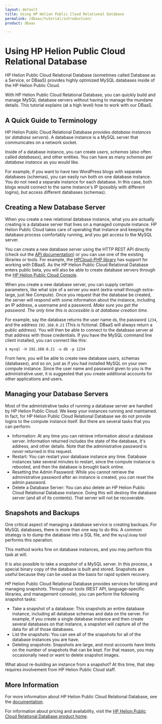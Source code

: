 ```yaml
---
layout: default
title: Using HP Helion Public Cloud Relational Database
permalink: /dbaas/tutorial/introduction/
product: dbaas

---
```

<!--PUBLISHED-->
# Using HP Helion Public Cloud Relational Database

HP Helion Public Cloud Relational Database (sometimes called Database as a Service, or DBaaS) provides highly optimized MySQL databases inside of the HP Helion Public Cloud.

With HP Helion Public Cloud Relational Database, you can quickly build and manage MySQL database servers without having to manage the mundane details. This tutorial explains (at a high level) how to work with our DBaaS.

## A Quick Guide to Terminology

HP Helion Public Cloud Relational Database provides *database instances* (or *database servers*). A database instance is a MySQL server that communicates on a network socket.

Inside of a database instance, you can create *users*, *schemas* (also often called *databases*), and other entities. You can have as many *schemas* per *database instance* as you would like.

For example, if you want to have two WordPress blogs with separate databases (schemas), you can easily run both on one database instance. You do not need a separate instance for each database. In this case, both blogs would connect to the same instance's IP (possibly with different logins), but access different databases (schemas).

## Creating a New Database Server

When you create a new relational database instance, what you are actually creating is a database server that lives on a managed compute instance. HP Helion Public Cloud takes care of operating that instance and keeping the database process comfortably running, and you get access to the MySQL server.

You can create a new database server using the HTTP REST API directly (check out the [API documentation](/api/)) or you can use one of the existing libraries or tools. For example, the [HPCloud-PHP library](http://hpcloud.github.com/HPCloud-PHP/) has support for working with DBaaS. As the HP Helion Public Cloud Relational Database enters public beta, you will also be able to create database servers through the 
[HP Helion Public Cloud Console](https://horizon.hpcloud.com/).

When you create a new database server, you can supply certain parameters, like what size of a server you want (extra-small through extra-large, just like Compute). Once you request that the database be created, the server will respond with some information about the instance, including an IP address, a username and a password. *Make sure you get the password. The only time this is accessible is at database creation time.*

For example, say the database returns the user name `db`, the password `1234`, and the  address `192.168.0.21` (This is fictional. DBaaS will always return a public address). You will then be able to connect to the database server at that address with those credentials. If you have the MySQL command line client installed, you can connect like this:

~~~
$ mysql -H 192.168.0.21 -u db -p 1234
~~~

From here, you will be able to create new database users, schemas (databases), and so on, just as if you had installed MySQL on your own compute instance. Since the user name and password given to you is the administrative user, it is suggested that you create additional accounts for other applications and users.

## Managing your Database Servers

Most of the administrative tasks of running a database server are handled by HP Helion Public Cloud. We keep your instances running and maintained. In fact, for HP Helion Public Cloud Relational Database we do not provide logins to the compute instance itself. But there are several tasks that you can perform:

* Information: At any time you can retrieve information about a database server. Information returned includes the state of the database, it's address, and other details. Note that the administrative password is *never* returned in this request.
* Restart: You can restart your database instance any time. Database instances take several minutes to restart, since the compute instance is rebooted, and then the database is brought back online.
* Resetting the Admin Password: While you cannot retrieve the administrative password after an instance is created, you *can* reset the admin password.
* Delete a Database Server: You can also delete an HP Helion Public Cloud Relational Database instance. Doing this will destroy the database server (and all of its contents). That server will not be recoverable.

## Snapshots and Backups

One critical aspect of managing a database service is creating backups. For MySQL databases, there is more than one way to do this. A common strategy is to dump the database into a SQL file, and the `mysqldump` tool performs this operation.

This method works fine on database instances, and you may perform this task at will.

It is also possible to take a *snapshot* of a MySQL server. In this process, a special binary copy of the database is built and stored. Snapshots are useful because they can be used as the basis for rapid system recovery.

HP Helion Public Cloud Relational Database provides services for taking and managing snapshots. Through our tools (REST API, language-specific libraries, and management console), you can perform the following snapshot tasks:

* Take a snapshot of a database: This snapshots an entire database instance, including all database schemas and data on the server. For example, if you create a single database instance and then create several databases on that instance, a snapshot will capture all of the data for all of those databases.
* List the snapshots: You can see all of the snapshots for all of the database instances you are have.
* Deleting snapshots: Snapshots are large, and most accounts have limits on the number of snapshots that can be kept. For that reason, you may occasionally need or want to delete snapshot images.

What about re-building an instance from a snapshot? At this time, that step requires involvement from HP Helion Public Cloud staff.

## More Information

For more information about HP Helion Public Cloud Relational Database, see the [documentation](https://docs.hpcloud.com/).

For information about pricing and availability, visit the [HP Helion Public Cloud Relational Database product home](https://www.hpcloud.com/products/RDB).
